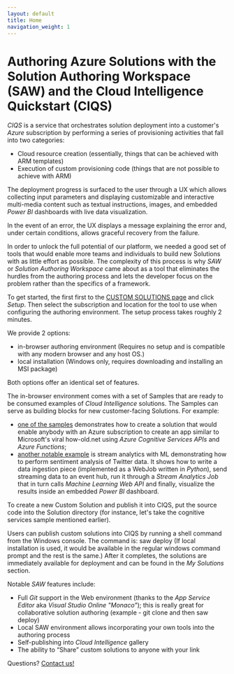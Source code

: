 ```yaml
---
layout: default
title: Home
navigation_weight: 1
---
```


# Authoring Azure Solutions with the Solution Authoring Workspace (SAW) and the Cloud Intelligence Quickstart (CIQS)

*CIQS* is a service that orchestrates solution deployment into a customer's *Azure* subscription by performing a series of provisioning activities that fall into two categories:
- Cloud resource creation (essentially, things that can be achieved with ARM templates)
- Execution of custom provisioning code (things that are not possible to achieve with ARM)

The deployment progress is surfaced to the user through a UX which allows collecting input parameters and displaying customizable and interactive multi-media content such as textual instructions, images, and embedded *Power BI* dashboards with live data visualization.

In the event of an error, the UX displays a message explaining the error and, under certain conditions, allows graceful recovery from the failure.

In order to unlock the full potential of our platform, we needed a good set of tools that would enable more teams and individuals to build new Solutions with as little effort as possible. The complexity of this process is why *SAW* or *Solution Authoring Workspace* came about as a tool that eliminates the hurdles from the authoring process and lets the developer focus on the problem rather than the specifics of a framework.

To get started, the first first to the [CUSTOM SOLUTIONS page](https://quickstart.azure.ai/CustomSolutions) and click *Setup*.  Then select the subscription and location for the tool to use when configuring the authoring environment.  The setup process takes roughly 2 minutes.

We provide 2 options:
- in-browser authoring environment (Requires no setup and is compatible with any modern browser and any host OS.)
- local installation (Windows only, requires downloading and installing an MSI package)

Both options offer an identical set of features.

The in-browser environment comes with a set of Samples that are ready to be consumed examples of *Cloud Intelligence* solutions. The Samples can serve as building blocks for new customer-facing Solutions. For example:

- [one of the samples](https://github.com/Azure/Azure-CloudIntelligence-SolutionAuthoringWorkspace/tree/master/Samples/004-cognitiveservices) demonstrates how to create a solution that would enable anybody with an Azure subscription to create an app similar to Microsoft's viral how-old.net using *Azure Cognitive Services APIs* and *Azure Functions*;
- [another notable example](https://github.com/Azure/Azure-CloudIntelligence-SolutionAuthoringWorkspace/tree/master/Samples/009-twitterstreaming) is stream analytics with ML demonstrating how to perform sentiment analysis of Twitter data. It shows how to write a data ingestion piece (implemented as a WebJob written in *Python*), send streaming data to an event hub, run it through a *Stream Analytics Job* that in turn calls *Machine Learning Web API* and finally, visualize the results inside an embedded *Power BI* dashboard.

To create a new Custom Solution and publish it into CIQS, put the source code into the Solution directory (for instance, let's take the cognitive services sample mentioned earlier).

Users can publish custom solutions into CIQS by running a shell command from the Windows console. The command is: saw deploy (If local installation is used, it would be available in the regular windows command prompt and the rest is the same.) After it completes, the solutions are immediately available for deployment and can be found in the *My Solutions* section.

Notable *SAW* features include:
- Full *Git* support in the Web environment (thanks to the *App Service Editor* aka *Visual Studio Online "Monaco"*); this is really great for collaborative solution authoring (example - git clone and then saw deploy)
- Local SAW environment allows incorporating your own tools into the authoring process
- Self-publishing into *Cloud Intelligence* gallery
- The ability to “Share” custom solutions to anyone with your link

Questions? [Contact us!](mailto:cisauthors@microsoft.com)


